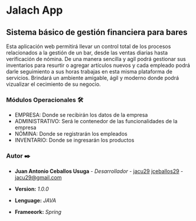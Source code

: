 # Jalach App

## Sistema básico de gestión financiera para bares

Esta aplicación web permitirá llevar un control total de los procesos relacionados a la gestión de un bar, desde las ventas diarias hasta verificación de nómina.
De una manera sencilla y agil podrá gestionar sus inventarios para resurtir o agregar artículos nuevos y cada empleado podrá darle seguimiento a sus horas trabajas en esta misma plataforma de servicios.
Brindará un ambiente amigable, ágil y moderno donde podrá vizualizar el cecimiento de su negocio.

### Módulos Operacionales 🛠️
* EMPRESA: Donde se recibirán los datos de la empresa 
* ADMINISTRATIVO: Será le contenedor de las funcionalidades de la empresa
* NÓMINA: Donde se registrarán los empleados
* INVENTARIO: Donde se ingresarán los productos

### Autor ✒️

* **Juan Antonio Ceballos Usuga** - *Desarrollador* - [jacu29](https://gitlab.com/jacu29) [jceballos29](https://github.com/jceballos29) - jacu29@gmail.com


*  **Version:** _1.0.0_
* **Lenguage:** _JAVA_
* **Frameeork:** _Spring_